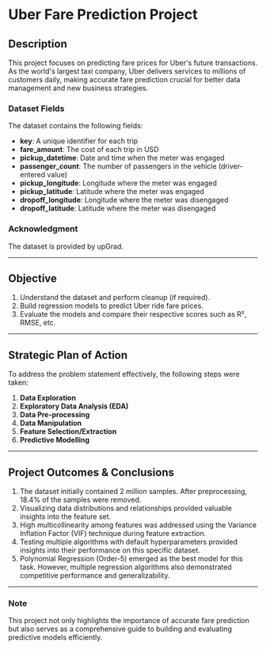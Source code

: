 # Uber Fare Prediction Project

## **Description**
This project focuses on predicting fare prices for Uber's future transactions. As the world's largest taxi company, Uber delivers services to millions of customers daily, making accurate fare prediction crucial for better data management and new business strategies.

### **Dataset Fields**
The dataset contains the following fields:

- **key**: A unique identifier for each trip
- **fare_amount**: The cost of each trip in USD
- **pickup_datetime**: Date and time when the meter was engaged
- **passenger_count**: The number of passengers in the vehicle (driver-entered value)
- **pickup_longitude**: Longitude where the meter was engaged
- **pickup_latitude**: Latitude where the meter was engaged
- **dropoff_longitude**: Longitude where the meter was disengaged
- **dropoff_latitude**: Latitude where the meter was disengaged

### **Acknowledgment**
The dataset is provided by upGrad.

---

## **Objective**
1. Understand the dataset and perform cleanup (if required).
2. Build regression models to predict Uber ride fare prices.
3. Evaluate the models and compare their respective scores such as R², RMSE, etc.

---

## **Strategic Plan of Action**
To address the problem statement effectively, the following steps were taken:

1. **Data Exploration**
2. **Exploratory Data Analysis (EDA)**
3. **Data Pre-processing**
4. **Data Manipulation**
5. **Feature Selection/Extraction**
6. **Predictive Modelling**

---

## **Project Outcomes & Conclusions**

1. The dataset initially contained 2 million samples. After preprocessing, 18.4% of the samples were removed.
2. Visualizing data distributions and relationships provided valuable insights into the feature set.
3. High multicollinearity among features was addressed using the Variance Inflation Factor (VIF) technique during feature extraction.
4. Testing multiple algorithms with default hyperparameters provided insights into their performance on this specific dataset.
5. Polynomial Regression (Order-5) emerged as the best model for this task. However, multiple regression algorithms also demonstrated competitive performance and generalizability.

---

### **Note**
This project not only highlights the importance of accurate fare prediction but also serves as a comprehensive guide to building and evaluating predictive models efficiently.
